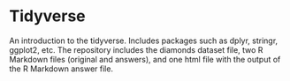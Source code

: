 # Tidyverse
An introduction to the tidyverse. Includes packages such as dplyr, stringr, ggplot2, etc. The repository includes the diamonds dataset file, two R Markdown files (original and
answers), and one html file with the output of the R Markdown answer file.
